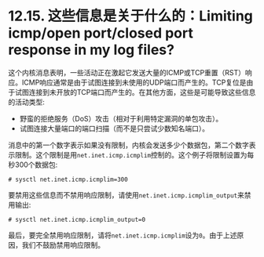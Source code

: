# 12.15. 这些信息是关于什么的：Limiting icmp/open port/closed port response in my log files?

这个内核消息表明，一些活动正在激起它发送大量的ICMP或TCP重置（RST）响应。ICMP响应通常是由于试图连接到未使用的UDP端口而产生的。TCP复位是由于试图连接到未开放的TCP端口而产生的。在其他方面，这些是可能导致这些信息的活动类型:

- 野蛮的拒绝服务（DoS）攻击（相对于利用特定漏洞的单包攻击）。
- 试图连接大量端口的端口扫描（而不是只尝试少数知名端口）。

消息中的第一个数字表示如果没有限制，内核会发送多少个数据包，第二个数字表示限制。这个限制是用`net.inet.icmp.icmplim`控制的。这个例子将限制设置为每秒300个数据包:

```
# sysctl net.inet.icmp.icmplim=300
```

要禁用这些信息而不禁用响应限制，请使用`net.inet.icmp.icmplim_output`来禁用输出:

```
# sysctl net.inet.icmp.icmplim_output=0
```

最后，要完全禁用响应限制，请将`net.inet.icmp.icmplim`设为`0`。由于上述原因，我们不鼓励禁用响应限制。
